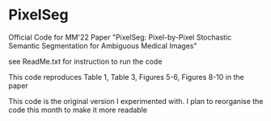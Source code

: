 # PixelSeg
Official Code for MM'22 Paper "PixelSeg: Pixel-by-Pixel Stochastic Semantic Segmentation for Ambiguous Medical Images"

see ReadMe.txt for instruction to run the code

This code reproduces Table 1, Table 3, Figures 5-6, Figures 8-10 in the paper

This code is the original version I experimented with. I plan to reorganise the code this month to make it more readable
